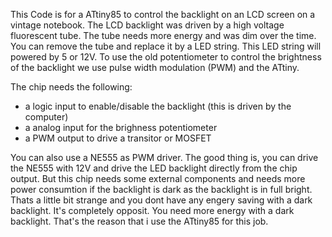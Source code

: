 This Code is for a ATtiny85 to control the backlight on an LCD screen on a vintage notebook. The LCD backlight was driven by a high voltage fluorescent tube. The tube needs more energy and was dim over the time. You can remove the tube and replace it by a LED string. This LED string will powered by 5 or 12V. To use the old potentiometer to control the brightness of the backlight we use pulse width modulation (PWM) and the ATtiny.

The chip needs the following:
- a logic input to enable/disable the backlight (this is driven by the computer)
- a analog input for the brighness potentiometer
- a PWM output to drive a transitor or MOSFET

You can also use a NE555 as PWM driver. The good thing is, you can drive the NE555 with 12V and drive the LED backlight directly from the chip output. But this chip needs some external components and needs more power consumtion if the backlight is dark as the backlight is in full bright. Thats a little bit strange and you dont have any engery saving with a dark backlight. It's completely opposit. You need more energy with a dark backlight.
That's the reason that i use the ATtiny85 for this job.
